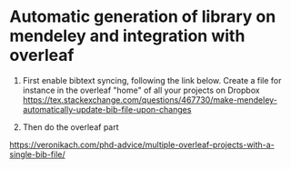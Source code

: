 # Automatic generation of library on mendeley and integration with overleaf

1. First enable bibtext syncing, following the link below. Create a file for instance in the overleaf "home" of all your projects on Dropbox
https://tex.stackexchange.com/questions/467730/make-mendeley-automatically-update-bib-file-upon-changes

2. Then do the overleaf part

https://veronikach.com/phd-advice/multiple-overleaf-projects-with-a-single-bib-file/
